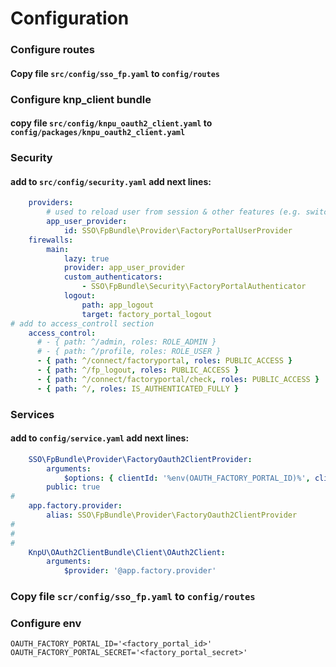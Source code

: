 # Configuration
### Configure routes
#### Copy file `src/config/sso_fp.yaml` to `config/routes`

### Configure knp_client bundle
#### copy file `src/config/knpu_oauth2_client.yaml` to `config/packages/knpu_oauth2_client.yaml`

### Security
#### add to `src/config/security.yaml` add next lines:
```yaml
    providers:
        # used to reload user from session & other features (e.g. switch_user)
        app_user_provider:
            id: SSO\FpBundle\Provider\FactoryPortalUserProvider 
    firewalls:
        main:
            lazy: true
            provider: app_user_provider
            custom_authenticators:
                - SSO\FpBundle\Security\FactoryPortalAuthenticator
            logout:
                path: app_logout
                target: factory_portal_logout
# add to access_controll section
    access_control:
      # - { path: ^/admin, roles: ROLE_ADMIN }
      # - { path: ^/profile, roles: ROLE_USER }
      - { path: ^/connect/factoryportal, roles: PUBLIC_ACCESS }
      - { path: ^/fp_logout, roles: PUBLIC_ACCESS }
      - { path: ^/connect/factoryportal/check, roles: PUBLIC_ACCESS }
      - { path: ^/, roles: IS_AUTHENTICATED_FULLY }
```

### Services
#### add to `config/service.yaml` add next lines:
````yaml
    SSO\FpBundle\Provider\FactoryOauth2ClientProvider:
        arguments:
            $options: { clientId: '%env(OAUTH_FACTORY_PORTAL_ID)%', clientSecret: '%env(OAUTH_FACTORY_PORTAL_SECRET)%' }
        public: true
#
    app.factory.provider:
        alias: SSO\FpBundle\Provider\FactoryOauth2ClientProvider
#
#
#
    KnpU\OAuth2ClientBundle\Client\OAuth2Client:
        arguments:
            $provider: '@app.factory.provider'

````
### Copy file `scr/config/sso_fp.yaml` to `config/routes`

### Configure env
```Env
OAUTH_FACTORY_PORTAL_ID='<factory_portal_id>'
OAUTH_FACTORY_PORTAL_SECRET='<factory_portal_secret>'
```
    